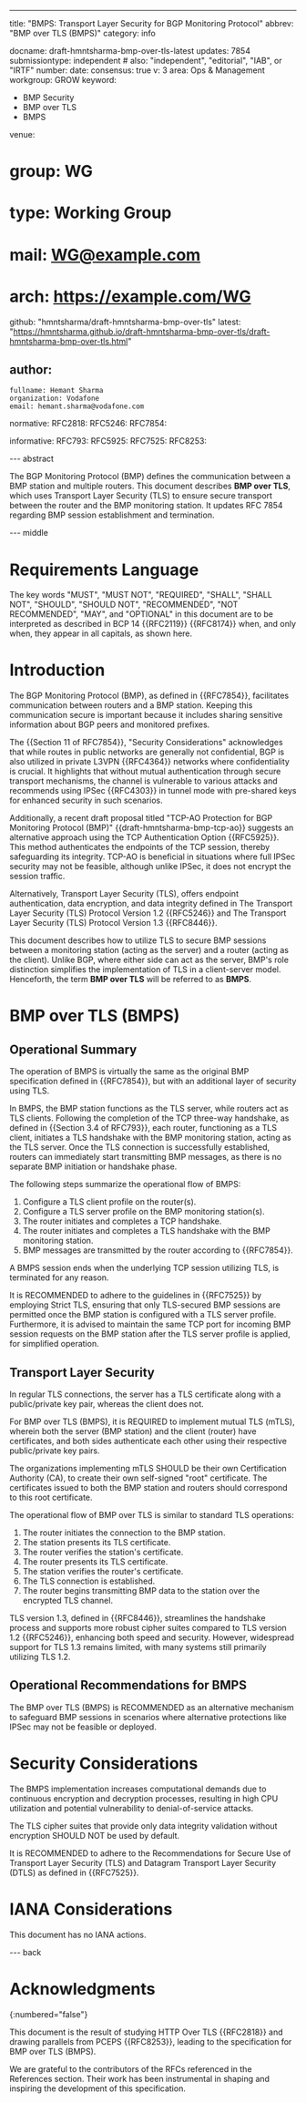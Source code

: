 ---
title: "BMPS: Transport Layer Security for BGP Monitoring Protocol"
abbrev: "BMP over TLS (BMPS)"
category: info

docname: draft-hmntsharma-bmp-over-tls-latest
updates: 7854
submissiontype: independent  # also: "independent", "editorial", "IAB", or "IRTF"
number:
date:
consensus: true
v: 3
area: Ops & Management
workgroup: GROW
keyword:
 - BMP Security
 - BMP over TLS
 - BMPS

venue:
#  group: WG
#  type: Working Group
#  mail: WG@example.com
#  arch: https://example.com/WG
  github: "hmntsharma/draft-hmntsharma-bmp-over-tls"
  latest: "https://hmntsharma.github.io/draft-hmntsharma-bmp-over-tls/draft-hmntsharma-bmp-over-tls.html"

author:
 -
    fullname: Hemant Sharma
    organization: Vodafone
    email: hemant.sharma@vodafone.com

normative:
 RFC2818:
 RFC5246:
 RFC7854:

informative:
 RFC793:
 RFC5925:
 RFC7525:
 RFC8253:


--- abstract

The BGP Monitoring Protocol (BMP) defines the communication between a BMP station and multiple routers. This document describes **BMP over TLS**, which uses Transport Layer Security (TLS) to ensure secure transport between the router and the BMP monitoring station. It updates RFC 7854 regarding BMP session establishment and termination.

--- middle


# Requirements Language

The key words "MUST", "MUST NOT", "REQUIRED", "SHALL",
"SHALL NOT", "SHOULD", "SHOULD NOT", "RECOMMENDED", "NOT
RECOMMENDED", "MAY", and "OPTIONAL" in this document are to be
interpreted as described in BCP 14 {{RFC2119}}
{{RFC8174}} when, and only when, they appear in
all capitals, as shown here.

# Introduction


The BGP Monitoring Protocol (BMP), as defined in {{RFC7854}}, facilitates communication between routers and a BMP station. Keeping this communication secure is important because it includes sharing sensitive information about BGP peers and monitored prefixes.

The {{Section 11 of RFC7854}}, "Security Considerations" acknowledges that while routes in public networks are generally not confidential, BGP is also utilized in private L3VPN {{RFC4364}} networks where confidentiality is crucial. It highlights that without mutual authentication through secure transport mechanisms, the channel is vulnerable to various attacks and recommends using IPSec {{RFC4303}} in tunnel mode with pre-shared keys for enhanced security in such scenarios.

Additionally, a recent draft proposal titled "TCP-AO Protection for BGP Monitoring Protocol (BMP)" {{draft-hmntsharma-bmp-tcp-ao}} suggests an alternative approach using the TCP Authentication Option {{RFC5925}}. This method authenticates the endpoints of the TCP session, thereby safeguarding its integrity. TCP-AO is beneficial in situations where full IPSec security may not be feasible, although unlike IPSec, it does not encrypt the session traffic.

Alternatively, Transport Layer Security (TLS), offers endpoint authentication, data encryption, and data integrity defined in The Transport Layer Security (TLS) Protocol Version 1.2 {{RFC5246}} and The Transport Layer Security (TLS) Protocol Version 1.3 {{RFC8446}}.

This document describes how to utilize TLS to secure BMP sessions between a monitoring station (acting as the server) and a router (acting as the client). Unlike BGP, where either side can act as the server, BMP's role distinction simplifies the implementation of TLS in a client-server model. Henceforth, the term **BMP over TLS** will be referred to as **BMPS**.


# BMP over TLS (BMPS)

## Operational Summary

The operation of BMPS is virtually the same as the original BMP specification defined in {{RFC7854}}, but with an additional layer of security using TLS.

In BMPS, the BMP station functions as the TLS server, while routers act as TLS clients. Following the completion of the TCP three-way handshake, as defined in {{Section 3.4 of RFC793}}, each router, functioning as a TLS client, initiates a TLS handshake with the BMP monitoring station, acting as the TLS server. Once the TLS connection is successfully established, routers can immediately start transmitting BMP messages, as there is no separate BMP initiation or handshake phase.

The following steps summarize the operational flow of BMPS:

1. Configure a TLS client profile on the router(s).
2. Configure a TLS server profile on the BMP monitoring station(s).
3. The router initiates and completes a TCP handshake.
4. The router initiates and completes a TLS handshake with the BMP monitoring station.
5. BMP messages are transmitted by the router according to {{RFC7854}}.

A BMPS session ends when the underlying TCP session utilizing TLS, is terminated for any reason.

It is RECOMMENDED to adhere to the guidelines in {{RFC7525}} by employing Strict TLS, ensuring that only TLS-secured BMP sessions are permitted once the BMP station is configured with a TLS server profile. Furthermore, it is advised to maintain the same TCP port for incoming BMP session requests on the BMP station after the TLS server profile is applied, for simplified operation.


## Transport Layer Security

In regular TLS connections, the server has a TLS certificate along with a public/private key pair, whereas the client does not.

For BMP over TLS (BMPS), it is REQUIRED to implement mutual TLS (mTLS), wherein both the server (BMP station) and the client (router) have certificates, and both sides authenticate each other using their respective public/private key pairs.

The organizations implementing mTLS SHOULD be their own Certification Authority (CA), to create their own self-signed "root" certificate. The certificates issued to both the BMP station and routers should correspond to this root certificate.

The operational flow of BMP over TLS is similar to standard TLS operations:

1. The router initiates the connection to the BMP station.
2. The station presents its TLS certificate.
3. The router verifies the station's certificate.
4. The router presents its TLS certificate.
5. The station verifies the router's certificate.
6. The TLS connection is established.
7. The router begins transmitting BMP data to the station over the encrypted TLS channel.

TLS version 1.3, defined in {{RFC8446}}, streamlines the handshake process and supports more robust cipher suites compared to TLS version 1.2 {{RFC5246}}, enhancing both speed and security. However, widespread support for TLS 1.3 remains limited, with many systems still primarily utilizing TLS 1.2.


## Operational Recommendations for BMPS

The BMP over TLS (BMPS) is RECOMMENDED as an alternative mechanism to safeguard BMP sessions in scenarios where alternative protections like IPSec may not be feasible or deployed.


# Security Considerations


The BMPS implementation increases computational demands due to continuous encryption and decryption processes, resulting in high CPU utilization and potential vulnerability to denial-of-service attacks.

The TLS cipher suites that provide only data integrity validation without encryption SHOULD NOT be used by default.

It is RECOMMENDED to adhere to the Recommendations for Secure Use of Transport Layer Security (TLS) and Datagram Transport Layer Security (DTLS) as defined in {{RFC7525}}.


# IANA Considerations

This document has no IANA actions.


--- back

# Acknowledgments
{:numbered="false"}

This document is the result of studying HTTP Over TLS {{RFC2818}} and drawing parallels from PCEPS {{RFC8253}}, leading to the specification for BMP over TLS (BMPS).

We are grateful to the contributors of the RFCs referenced in the References section. Their work has been instrumental in shaping and inspiring the development of this specification.
